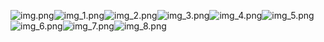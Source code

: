 ![img.png](img/img_9.png)![img_1.png](img/img_10.png)![img_2.png](img/img_11.png)![img_3.png](img/img_12.png)![img_4.png](img/img_13.png)![img_5.png](img/img_14.png)![img_6.png](img/img_15.png)![img_7.png](img/img_7.png)![img_8.png](img/img_8.png)